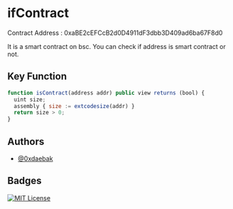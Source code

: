 # ifContract

Contract Address : 0xaBE2cEFCcB2d0D4911dF3dbb3D409ad6ba67F8d0

It is a smart contract on bsc. You can check if address is smart contract or not.


## Key Function

```javascript
function isContract(address addr) public view returns (bool) {
  uint size;
  assembly { size := extcodesize(addr) }
  return size > 0;
}

```
 
## Authors

- [@0xdaebak](https://www.github.com/0xdaebak)



## Badges

[![MIT License](https://img.shields.io/badge/License-MIT-green.svg)](https://choosealicense.com/licenses/mit/)

